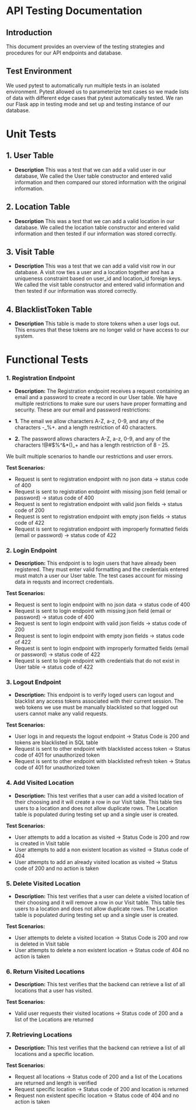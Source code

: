 # API Testing Documentation

## Introduction

This document provides an overview of the testing strategies and procedures for our API endpoints and database.

## Test Environment

We used pytest to automatically run multiple tests in an isolated environment. Pytest allowed us to parameterize test cases so we
made lists of data with different edge cases that pytest automatically tested.
We ran our Flask app in testing mode and set up and testing instance of our database.

# Unit Tests

## 1. User Table

- **Description** This was a test that we can add a valid user in our database,
  We called the User table constructor and entered valid information and then compared our stored information with the original information.

## 2. Location Table

- **Description** This was a test that we can add a valid location in our database.
  We called the location table constructor and entered valid information and then tested if our information was stored correctly.

## 3. Visit Table

- **Description** This was a test that we can add a valid visit row in our database. A visit row ties a user and a location together and has a uniqueness constraint based on user_id and location_id foreign keys.
  We called the visit table constructor and entered valid information and then tested if our information was stored correctly.

## 4. BlacklistToken Table

- **Description** This table is made to store tokens when a user logs out. This ensures that these tokens are no longer valid or have access to our system.

# Functional Tests

### **1. Registration Endpoint**

- **Description:** The Registration endpoint receives a request containing an email and a password to create a record in our User table.
  We have multiple restrictions to make sure our users have proper formatting and security. These are our email and password restrictions:

- **1.** The email we allow characters A-Z, a-z, 0-9, and any of the characters -\_%+. and a length restriction of 40 characters.
- **2.** The password allows characters A-Z, a-z, 0-9, and any of the characters !@#$%^&\*()\_+ and has a length restriction of 8 - 25.

We built multiple scenarios to handle our restrictions and user errors.

**Test Scenarios:**

- Request is sent to registration endpoint with no json data -> status code of 400
- Request is sent to registration endpoint with missing json field (email or password) -> status code of 400
- Request is sent to registration endpoint with valid json fields -> status code of 200
- Request is sent to registration endpoint with empty json fields -> status code of 422
- Request is sent to registration endpoint with improperly formatted fields (email or password) -> status code of 422

### **2. Login Endpoint**

- **Description:** This endpoint is to login users that have already been registered.
  They must enter valid formatting and the credentials entered must match a user our User table.
  The test cases account for missing data in requsts and incorrect credentials.

**Test Scenarios:**

- Request is sent to login endpoint with no json data -> status code of 400
- Request is sent to login endpoint with missing json field (email or password) -> status code of 400
- Request is sent to login endpoint with valid json fields -> status code of 200
- Request is sent to login endpoint with empty json fields -> status code of 422
- Request is sent to login endpoint with improperly formatted fields (email or password) -> status code of 422
- Request is sent to login endpoint with credentials that do not exist in User table -> status code of 422

### **3. Logout Endpoint**

- **Description:** This endpoint is to verify loged users can logout and blacklist any access tokens associated with their current session.
  The web tokens we use must be manually blacklisted so that logged out users cannot make any valid requests.

**Test Scenarios:**

- User logs in and requests the logout endpoint -> Status Code is 200 and tokens are blacklisted in SQL table
- Request is sent to other endpoint with blacklisted access token -> Status code of 401 for unauthorized token
- Request is sent to other endpoint with blacklisted refresh token -> Status code of 401 for unauthorized token

### **4. Add Visited Location**

- **Description:** This test verifies that a user can add a visited location of their choosing and it will create
  a row in our Visit table. This table ties users to a location and does not allow duplicate rows. The Location table
  is populated during testing set up and a single user is created.

**Test Scenarios:**

- User attempts to add a location as visited -> Status Code is 200 and row is created in Visit table
- User attempts to add a non existent location as visited -> Status code of 404
- User attempts to add an already visited location as visited -> Status code of 200 and no action is taken

### **5. Delete Visited Location**

- **Description:** This test verifies that a user can delete a visited location of their choosing and it will remove
  a row in our Visit table. This table ties users to a location and does not allow duplicate rows. The Location table
  is populated during testing set up and a single user is created.

**Test Scenarios:**

- User attempts to delete a visited location -> Status Code is 200 and row is deleted in Visit table
- User attempts to delete a non existent location -> Status code of 404 no action is taken

### **6. Return Visited Locations**

- **Description:** This test verifies that the backend can retrieve a list of all locations that a user has visited.

**Test Scenarios:**

- Valid user requests their visited locations -> Status code of 200 and a list of the Locations are returned

### **7. Retrieving Locations**

- **Description:** This test verifies that the backend can retrieve a list of all locations and a specific location.

**Test Scenarios:**

- Request all locations -> Status code of 200 and a list of the Locations are returned and length is verified
- Request specific location -> Status code of 200 and location is returned
- Request non existent specific location -> Status code of 404 and no action is taken
